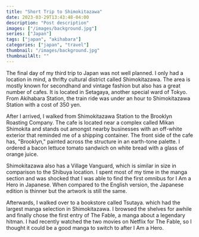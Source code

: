 ```yaml
---
title: "Short Trip to Shimokitazawa"
date: 2023-03-29T13:43:48-04:00
description: "Post description"
images: ["/images/background.jpg"]
series: ["Japan"]
tags: ["japan", "akihabara"]
categories: ["japan", "travel"]
thumbnail: "/images/background.jpg"
thumbnailAlt: ""
---
```


The final day of my third trip to Japan was not well planned. I only had a location in mind, a thrifty cultural district called Shimokitazawa. The area is mostly known for secondhand and vintage fashion but also has a great number of cafes. It is located in Setagaya, another special ward of Tokyo. From Akihabara Station, the train ride was under an hour to Shimokitazawa Station with a cost of 350 yen.

After I arrived, I walked from Shimokitazawa Station to the Brooklyn Roasting Company. The cafe is located near a complex called Mikan Shimokita and stands out amongst nearby businesses with an off-white exterior that reminded me of a shipping container. The front side of the cafe has, "Brooklyn," painted across the structure in an earth-tone palette. I ordered a bacon lettuce tomato sandwich on white bread with a glass of orange juice.

Shimokitazawa also has a Village Vanguard, which is similar in size in comparison to the Shibuya location. I spent most of my time in the manga section and was shocked that I was able to find the first omnibus for I Am a Hero in Japanese. When compared to the English version, the Japanese edition is thinner but the artwork is still the same.

Afterwards, I walked over to a bookstore called Tsutaya. which had the largest manga selection in Shimokitazawa. I browsed the shelves for awhile and finally chose the first entry of The Fable, a manga about a legendary hitman. I had recently watched the two movies on Netflix for The Fable, so I thought it could be a good manga to switch to after I Am a Hero.